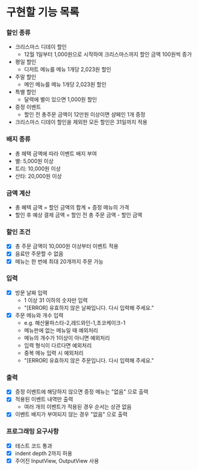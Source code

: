 # 구현할 기능 목록

### 할인 종류

- 크리스마스 디데이 할인
    - 12월 1일부터 1,000원으로 시작하여 크리스마스까지 할인 금액 100원씩 증가
- 평일 할인
    - 디저트 메뉴를 메뉴 1개당 2,023원 할인
- 주말 할인
    - 메인 메뉴를 메뉴 1개당 2,023원 할인
- 특별 할인
    - 달력에 별이 있으면 1,000원 할인
- 증정 이벤트
    - 할인 전 총주문 금액이 12만원 이상이면 샴페인 1개 증정
- 크리스마스 디데이 할인을 제외한 모든 할인은 31일까지 적용

### 배지 종류

- 총 헤택 금액에 따라 이벤트 배지 부여
- 별: 5,000원 이상
- 트리: 10,000원 이상
- 산타: 20,000원 이상

### 금액 계산

- 총 혜택 금액 = 할인 금액의 합계 + 증정 메뉴의 가격
- 할인 후 예상 결제 금액 = 할인 전 총 주문 금액 - 할인 금액

### 할인 조건

- [x] 총 주문 금액이 10,000원 이상부터 이벤트 적용
- [x] 음료만 주문할 수 없음
- [x] 메뉴는 한 번에 최대 20개까지 주문 가능

### 입력

- [x] 방문 날짜 입력
    - 1 이상 31 이하의 숫자만 입력
    - "[ERROR] 유효하지 않은 날짜입니다. 다시 입력해 주세요."
- [x] 주문 메뉴와 개수 입력
    - e.g. 해산물파스타-2,레드와인-1,초코케이크-1
    - 메뉴판에 없는 메뉴일 때 예외처리
    - 메뉴의 개수가 1이상이 아니면 예외처리
    - 입력 형식이 다르다면 예외처리
    - 중복 메뉴 입력 시 예외처리
    - "[ERROR] 유효하지 않은 주문입니다. 다시 입력해 주세요."

### 출력

- [x] 증정 이벤트에 해당하지 않으면 증정 메뉴는 "없음" 으로 출력
- [x] 적용된 이벤트 내역만 출력
    - 여러 개의 이벤트가 적용된 경우 순서는 상관 없음
- [x] 이벤트 배지가 부여되지 않는 경우 "없음" 으로 출력

### 프로그래밍 요구사항

- [x] 테스트 코드 통과
- [x] indent depth 2까지 허용
- [x] 주어진 InputView, OutputView 사용